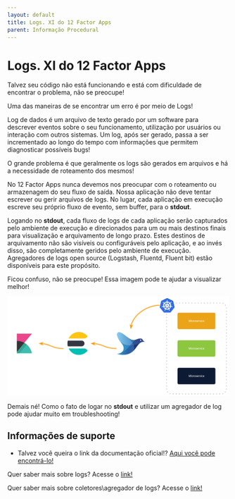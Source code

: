 ```yaml
---
layout: default
title: Logs. XI do 12 Factor Apps 
parent: Informação Procedural
---
```

# Logs. XI do 12 Factor Apps

Talvez seu código não está funcionando e está com dificuldade de encontrar o problema, não se preocupe!

Uma das maneiras de se encontrar um erro é por meio de Logs!

Log de dados é um arquivo de texto gerado por um software para descrever eventos sobre o seu funcionamento, 
utilização por usuários ou interação com outros sistemas. Um log, após ser gerado, passa a ser incrementado ao 
longo do tempo com informações que permitem diagnosticar possíveis bugs!

O grande problema é que geralmente os logs são gerados em arquivos e há a necessidade de roteamento dos mesmos!

No 12 Factor Apps nunca devemos nos preocupar com o roteamento ou armazenagem do seu fluxo de saída. Nossa aplicação não 
deve tentar escrever ou gerir arquivos de logs. No lugar, cada aplicação em execução escreve seu próprio fluxo de evento, 
sem buffer, para o **stdout**.

Logando no **stdout**, cada fluxo de logs de cada aplicação serão capturados pelo ambiente de execução e direcionados 
para um ou mais destinos finais para visualização e arquivamento de longo prazo. Estes destinos de arquivamento não são 
visíveis ou configuráveis pelo aplicação, e ao invés disso, são completamente geridos pelo ambiente de execução. Agregadores 
de logs open source (Logstash, Fluentd, Fluent bit) estão disponíveis para este propósito.

Ficou confuso, não se preocupe! Essa imagem pode te ajudar a visualizar melhor!

![load grafana](../images/twelve-factor-app-logs.png "Agregador de logs")

Demais né! Como o fato de logar no **stdout** e utilizar um agregador de log pode ajudar muito em troubleshooting!

## Informações de suporte

* Talvez você queira o link da documentação oficial!? [Aqui você pode encontrá-lo!](https://12factor.net/pt_br/logs)

Quer saber mais sobre logs? Acesse o [link!](https://docs.spring.io/spring-boot/docs/current/reference/html/spring-boot-features.html#boot-features-logging)

Quer saber mais sobre coletores\agregador de logs? Acesse o [link!](https://opensource.com/article/18/9/open-source-log-aggregation-tools)
